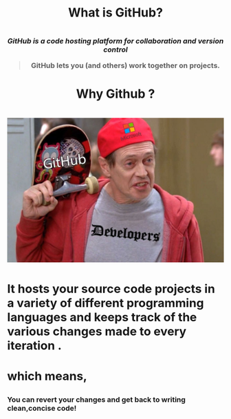 <h1 align="center"> What is GitHub?<h1>
  <h3 align="center">
  
*GitHub is a code hosting platform for collaboration and version control*

>GitHub lets you (and others) work together on projects. 

</h3>
<h1 align="center">
 Why Github ?
  <h1>
 <img src=imgs/whyisgit.jpg />
<sup>
  <h3>
 It hosts your source code projects in a variety of different programming languages and keeps track of the various changes made to every iteration .
  </h3> 
    </sup>
    <sub>
      <h3>
        which means,
      </h3>
    </sub>
    <h3>
      You can revert your changes and get back to writing clean,concise code!
    </h3>
    
    
    
  
